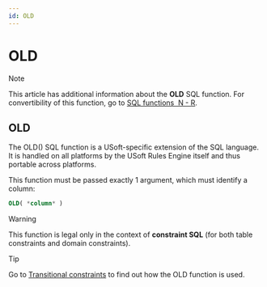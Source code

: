 ```yaml
---
id: OLD
---
```


# OLD



> [!NOTE]
> This article has additional information about the **OLD** SQL function.
> For convertibility of this function, go to [SQL functions  N - R](/docs/Modeller%20and%20Rules%20Engine/SQL%20functions/SQL%20functions%20NR.md).

## **OLD**

The OLD() SQL function is a USoft-specific extension of the SQL language. It is handled on all platforms by the USoft Rules Engine itself and thus portable across platforms.

This function must be passed exactly 1 argument, which must identify a column:

```sql
OLD( *column* )
```

> [!WARNING]
> This function is legal only in the context of **constraint SQL** (for both table constraints and domain constraints).

> [!TIP]
> Go to [Transitional constraints](/docs/Modeller%20and%20Rules%20Engine/Constraints/Transitional%20constraints.md) to find out how the OLD function is used.